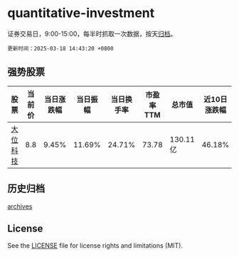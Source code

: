 # quantitative-investment

证券交易日，9:00-15:00，每半时抓取一次数据，按天[归档](archives)。

`更新时间：2025-03-18 14:43:20 +0800`

## 强势股票

|股票|当前价|当日涨跌幅|当日振幅|当日换手率|市盈率TTM|总市值|近10日涨跌幅|
|----|----|----|----|----|----|----|----|
|[大位科技](https://xueqiu.com/S/SH600589)|8.8|9.45%|11.69%|24.71%|73.78|130.11亿|46.18%|

## 历史归档

[archives](archives)

## License

See the [LICENSE](LICENSE) file for license rights and limitations (MIT).